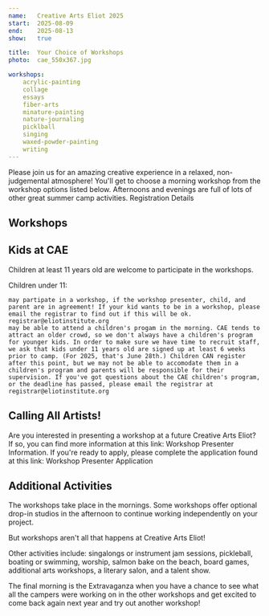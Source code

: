 ```yaml
---
name:   Creative Arts Eliot 2025
start:  2025-08-09
end:    2025-08-13
show:   true

title:  Your Choice of Workshops
photo:  cae_550x367.jpg

workshops:
    acrylic-painting
    collage
    essays
    fiber-arts
    minature-painting
    nature-journaling
    picklball
    singing
    waxed-powder-painting
    writing
---
```


Please join us for an amazing creative experience in a relaxed, non-judgemental atmosphere! You'll get to choose a morning workshop from the workshop options listed below. Afternoons and evenings are full of lots of other great summer camp activities.
Registration Details

## Workshops

<div id="workshop-area"></div>

## Kids at CAE

Children at least 11 years old are welcome to participate in the workshops.

Children under 11:

    may partipate in a workshop, if the workshop presenter, child, and parent are in agreement! If your kid wants to be in a workshop, please email the registrar to find out if this will be ok. registrar@eliotinstitute.org
    may be able to attend a children's progam in the morning. CAE tends to attract an older crowd, so we don't always have a children's program for younger kids. In order to make sure we have time to recruit staff, we ask that kids under 11 years old are signed up at least 6 weeks prior to camp. (For 2025, that's June 28th.) Children CAN register after this point, but we may not be able to accomodate them in a children's program and parents will be responsible for their supervision. If you've got questions about the CAE children's program, or the deadline has passed, please email the registrar at registrar@eliotinstitute.org

## Calling All Artists!

Are you interested in presenting a workshop at a future Creative Arts Eliot? If so, you can find more information at this link: Workshop Presenter Information. If you're ready to apply, please complete the application found at this link: Workshop Presenter Application

## Additional Activities

The workshops take place in the mornings. Some workshops offer optional drop-in studios in the afternoon to continue working independently on your project.

But workshops aren't all that happens at Creative Arts Eliot!

Other activities include: singalongs or instrument jam sessions, pickleball, boating or swimming, worship, salmon bake on the beach, board games, additional arts workshops, a literary salon, and a talent show.

The final morning is the Extravaganza when you have a chance to see what all the campers were working on in the other workshops and get excited to come back again next year and try out another workshop!
